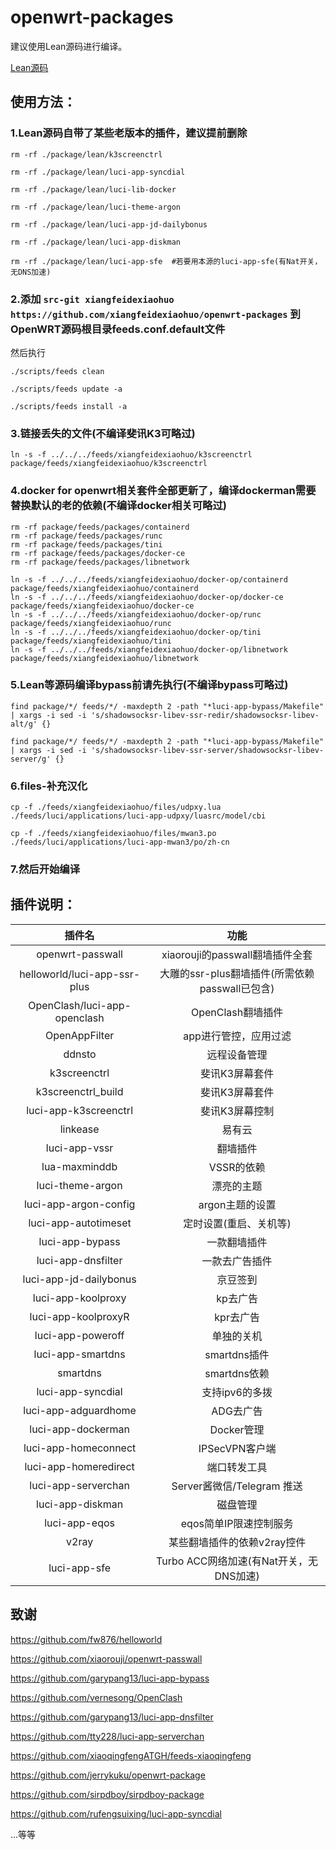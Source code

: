 # openwrt-packages

建议使用Lean源码进行编译。

[Lean源码](https://github.com/coolsnowwolf/lede)


## 使用方法：

### 1.Lean源码自带了某些老版本的插件，建议提前删除
```
rm -rf ./package/lean/k3screenctrl

rm -rf ./package/lean/luci-app-syncdial

rm -rf ./package/lean/luci-lib-docker

rm -rf ./package/lean/luci-theme-argon

rm -rf ./package/lean/luci-app-jd-dailybonus

rm -rf ./package/lean/luci-app-diskman

rm -rf ./package/lean/luci-app-sfe  #若要用本源的luci-app-sfe(有Nat开关，无DNS加速)

```

### 2.添加 `src-git xiangfeidexiaohuo https://github.com/xiangfeidexiaohuo/openwrt-packages` 到OpenWRT源码根目录feeds.conf.default文件

然后执行
```
./scripts/feeds clean

./scripts/feeds update -a 

./scripts/feeds install -a
```

### 3.链接丢失的文件(不编译斐讯K3可略过)

```
ln -s -f ../../../feeds/xiangfeidexiaohuo/k3screenctrl package/feeds/xiangfeidexiaohuo/k3screenctrl
```

### 4.docker for openwrt相关套件全部更新了，编译dockerman需要替换默认的老的依赖(不编译docker相关可略过)
```
rm -rf package/feeds/packages/containerd
rm -rf package/feeds/packages/runc
rm -rf package/feeds/packages/tini
rm -rf package/feeds/packages/docker-ce
rm -rf package/feeds/packages/libnetwork

ln -s -f ../../../feeds/xiangfeidexiaohuo/docker-op/containerd package/feeds/xiangfeidexiaohuo/containerd
ln -s -f ../../../feeds/xiangfeidexiaohuo/docker-op/docker-ce package/feeds/xiangfeidexiaohuo/docker-ce
ln -s -f ../../../feeds/xiangfeidexiaohuo/docker-op/runc package/feeds/xiangfeidexiaohuo/runc
ln -s -f ../../../feeds/xiangfeidexiaohuo/docker-op/tini package/feeds/xiangfeidexiaohuo/tini
ln -s -f ../../../feeds/xiangfeidexiaohuo/docker-op/libnetwork package/feeds/xiangfeidexiaohuo/libnetwork
```

### 5.Lean等源码编译bypass前请先执行(不编译bypass可略过)
```
find package/*/ feeds/*/ -maxdepth 2 -path "*luci-app-bypass/Makefile" | xargs -i sed -i 's/shadowsocksr-libev-ssr-redir/shadowsocksr-libev-alt/g' {}

find package/*/ feeds/*/ -maxdepth 2 -path "*luci-app-bypass/Makefile" | xargs -i sed -i 's/shadowsocksr-libev-ssr-server/shadowsocksr-libev-server/g' {}
```

### 6.files-补充汉化
```
cp -f ./feeds/xiangfeidexiaohuo/files/udpxy.lua ./feeds/luci/applications/luci-app-udpxy/luasrc/model/cbi

cp -f ./feeds/xiangfeidexiaohuo/files/mwan3.po ./feeds/luci/applications/luci-app-mwan3/po/zh-cn
```

### 7.然后开始编译

## 插件说明：

|插件名|功能|
| :----: | :----: |
| openwrt-passwall | xiaorouji的passwall翻墙插件全套 |
| helloworld/luci-app-ssr-plus | 大雕的ssr-plus翻墙插件(所需依赖passwall已包含) |
| OpenClash/luci-app-openclash | OpenClash翻墙插件 |
| OpenAppFilter | app进行管控，应用过滤 |
| ddnsto | 远程设备管理 |
| k3screenctrl | 斐讯K3屏幕套件 |
| k3screenctrl_build | 斐讯K3屏幕套件 |
| luci-app-k3screenctrl | 斐讯K3屏幕控制 |
| linkease | 易有云 |
| luci-app-vssr | 翻墙插件 |
| lua-maxminddb | VSSR的依赖 |
| luci-theme-argon | 漂亮的主题 |
| luci-app-argon-config | argon主题的设置 |
| luci-app-autotimeset | 定时设置(重启、关机等) |
| luci-app-bypass | 一款翻墙插件 |
| luci-app-dnsfilter | 一款去广告插件 |
| luci-app-jd-dailybonus | 京豆签到 |
| luci-app-koolproxy | kp去广告 |
| luci-app-koolproxyR | kpr去广告 |
| luci-app-poweroff | 单独的关机 |
| luci-app-smartdns | smartdns插件 |
| smartdns | smartdns依赖 |
| luci-app-syncdial | 支持ipv6的多拨 |
| luci-app-adguardhome | ADG去广告 |
| luci-app-dockerman | Docker管理 |
| luci-app-homeconnect | IPSecVPN客户端 |
| luci-app-homeredirect | 端口转发工具 |
| luci-app-serverchan | Server酱微信/Telegram 推送 |
| luci-app-diskman | 磁盘管理 |
| luci-app-eqos | eqos简单IP限速控制服务 |
| v2ray | 某些翻墙插件的依赖v2ray控件 |
| luci-app-sfe | Turbo ACC网络加速(有Nat开关，无DNS加速) |

## 致谢

https://github.com/fw876/helloworld

https://github.com/xiaorouji/openwrt-passwall

https://github.com/garypang13/luci-app-bypass

https://github.com/vernesong/OpenClash

https://github.com/garypang13/luci-app-dnsfilter

https://github.com/tty228/luci-app-serverchan

https://github.com/xiaoqingfengATGH/feeds-xiaoqingfeng

https://github.com/jerrykuku/openwrt-package

https://github.com/sirpdboy/sirpdboy-package

https://github.com/rufengsuixing/luci-app-syncdial

...等等


